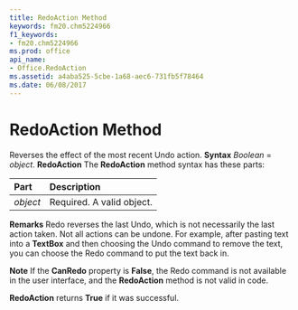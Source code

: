 ```yaml
---
title: RedoAction Method
keywords: fm20.chm5224966
f1_keywords:
- fm20.chm5224966
ms.prod: office
api_name:
- Office.RedoAction
ms.assetid: a4aba525-5cbe-1a68-aec6-731fb5f78464
ms.date: 06/08/2017
---
```



# RedoAction Method



Reverses the effect of the most recent Undo action.
 **Syntax**
 _Boolean_ = _object_. **RedoAction**
The **RedoAction** method syntax has these parts:


|**Part**|**Description**|
|:-----|:-----|
| _object_|Required. A valid object.|
 **Remarks**
Redo reverses the last Undo, which is not necessarily the last action taken. Not all actions can be undone.
For example, after pasting text into a **TextBox** and then choosing the Undo command to remove the text, you can choose the Redo command to put the text back in.

 **Note**  If the **CanRedo** property is **False**, the Redo command is not available in the user interface, and the **RedoAction** method is not valid in code.

 **RedoAction** returns **True** if it was successful.

